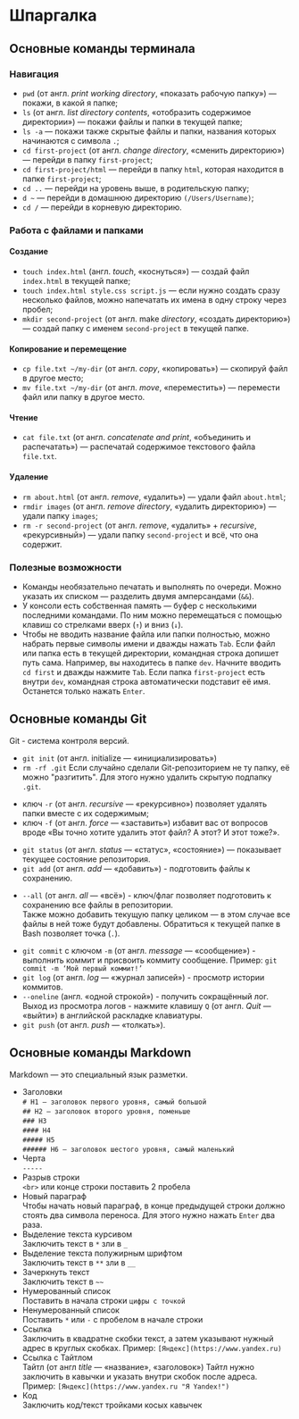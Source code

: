 # Шпаргалка

## Основные команды терминала

### Навигация
* ```pwd``` (от англ. *print working directory*, «показать рабочую папку») — покажи, в какой я папке;
* ```ls``` (от англ. *list directory contents*, «отобразить содержимое директории») — покажи файлы и папки в текущей папке;
* ```ls -a``` — покажи также скрытые файлы и папки, названия которых начинаются с символа ```.```;
* ```cd first-project``` (от англ. *change directory*, «сменить директорию») — перейди в папку ```first-project```;
* ```cd first-project/html``` — перейди в папку ```html```, которая находится в папке ```first-project```;
* ```cd ..``` — перейди на уровень выше, в родительскую папку;
* ```d ~``` — перейди в домашнюю директорию ```(/Users/Username)```;
* ```cd /``` — перейди в корневую директорию.
### Работа с файлами и папками
#### Создание
* ```touch index.html``` (англ. *touch*, «коснуться») — создай файл ```index.html``` в текущей папке;
* ```touch index.html style.css script.js``` — если нужно создать сразу несколько файлов, можно напечатать их имена в одну строку через пробел;
* ```mkdir second-project``` (от англ. make *directory*, «создать директорию») — создай папку с именем ```second-project``` в текущей папке.
#### Копирование и перемещение
* ```cp file.txt ~/my-dir``` (от англ. *copy*, «копировать») — скопируй файл в другое место;
* ```mv file.txt ~/my-dir``` (от англ. *move*, «переместить») — перемести файл или папку в другое место.
#### Чтение
* ```cat file.txt``` (от англ. *concatenate and print*, «объединить и распечатать») — распечатай содержимое текстового файла ```file.txt```.
#### Удаление
* ```rm about.html``` (от англ. *remove*, «удалить») — удали файл ```about.html```;
* ```rmdir images``` (от англ. *remove directory*, «удалить директорию») — удали папку ```images```;
* ```rm -r second-project``` (от англ. *remove*, «удалить» + *recursive*, «рекурсивный») — удали папку ```second-project``` и всё, что она содержит.
### Полезные возможности
* Команды необязательно печатать и выполнять по очереди. Можно указать их списком — разделить двумя амперсандами (```&&```).
* У консоли есть собственная память — буфер с несколькими последними командами. По ним можно перемещаться с помощью клавиш со стрелками вверх (```↑```) и вниз (```↓```).
* Чтобы не вводить название файла или папки полностью, можно набрать первые символы имени и дважды нажать ```Tab```. Если файл или папка есть в текущей директории, командная строка допишет путь сама.
Например, вы находитесь в папке ```dev```. Начните вводить ```cd first``` и дважды нажмите ```Tab```. Если папка ```first-project``` есть внутри ```dev```, командная строка автоматически подставит её имя. Останется только нажать ```Enter```.


## Основные команды Git

Git - система контроля версий.

* ```git init``` (от англ. initialize — «инициализировать»)
* ```rm -rf .git``` Если случайно сделали Git-репозиторием не ту папку, её можно "разгитить". Для этого нужно удалить скрытую подпапку ```.git```.
- ключ ```-r``` (от англ. *recursive* — «рекурсивно») позволяет удалять папки вместе с их содержимым;
- ключ ```-f``` (от англ. *force* — «заставить») избавит вас от вопросов вроде «Вы точно хотите удалить этот файл? А этот? И этот тоже?».
* ```git status``` (от англ. *status* — «статус», «состояние») — показывает текущее состояние репозитория.
* ```git add``` (от англ. *add* — «добавить») - подготовить файлы к сохранению.
- ```--all``` (от англ. *all* — «всё») - ключ/флаг позволяет подготовить к сохранению все файлы в репозитории. <br>
Также можно добавить текущую папку целиком — в этом случае все файлы в ней тоже будут добавлены. Обратиться к текущей папке в Bash позволяет точка (```.```).
* ```git commit``` c ключом ```-m``` (от англ. *message* — «сообщение») - выполнить коммит и присвоить коммиту сообщение.
Пример: ```git commit -m ‘Мой первый коммит!’```
* ```git log``` (от англ. *log* — «журнал записей») - просмотр истории коммитов.
* ```--oneline``` (англ. «одной строкой») - получить сокращённый лог.
Выход из просмотра логов - нажмите клавишу ```Q``` (от англ. *Quit* — «выйти») в английской раскладке клавиатуры.
* ```git push``` (от англ. *push* — «толкать»).

## Основные команды Markdown

Markdown — это специальный язык разметки.

* Заголовки <br>
```# H1 — заголовок первого уровня, самый большой``` <br>
```## H2 — заголовок второго уровня, поменьше``` <br>
```### H3``` <br>
```#### H4``` <br>
```##### H5``` <br>
```###### H6 — заголовок шестого уровня, самый маленький``` <br>
* Черта <br>
```-----```
* Разрыв строки <br>
```<br>``` или конце строки поставить 2 пробела
* Новый параграф <br>
Чтобы начать новый параграф, в конце предыдущей строки должно стоять два символа переноса. Для этого нужно нажать ```Enter``` два раза.
* Выделение текста курсивом <br>
Заключить текст в ```*``` зли в ```_```
* Выделение текста полужирным шрифтом <br>
Заключить текст в ```**``` зли в ```__```
* Зачеркнуть текст <br>
Заключить текст в ```~~```
* Нумерованный список <br>
Поставить в начала строки ```цифры с точкой```
* Ненумерованный список <br>
Поставить ```*``` или ```-``` с пробелом в начале строки
* Ссылка <br>
Заключить в квадратне скобки текст, а затем указывают нужный адрес в круглых скобках.
Пример: ```[Яндекс](https://www.yandex.ru)```
* Ссылка с Тайтлом <br>
Тайтл (от англ *title* — «название», «заголовок»)
Тайтл нужно заключить в кавычки и указать внутри скобок после адреса.
Пример: ```[Яндекс](https://www.yandex.ru "Я Yandex!")```
* Код <br>
Заключить код/текст тройками косых кавычек